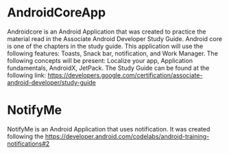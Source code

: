 # AndroidCoreApp
Androidcore  is an Android Application that was created to practice the material read in the Associate Android Developer Study Guide. 
Android core is one of the chapters in the study guide. 
This application will use the following features: Toasts, Snack bar, notification, and Work Manager. 
The following concepts will be present: Localize your app, Application fundamentals, AndroidX, JetPack. 
The Study Guide can be found at the following link: https://developers.google.com/certification/associate-android-developer/study-guide

# NotifyMe 
NotifyMe is an Android Application that uses notification. 
It was created following the https://developer.android.com/codelabs/android-training-notifications#2


